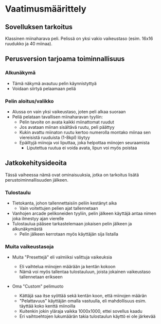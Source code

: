 # Vaatimusmäärittely

## Sovelluksen tarkoitus

 Klassinen miinaharava peli. Pelissä on yksi vakio vaikeustaso (esim. 16x16 ruudukko ja 40 miinaa).

## Perusversion tarjoama toiminnallisuus

### Alkunäkymä

 - Tämä näkymä avautuu pelin käynnistyttyä
 - Voidaan siirtyä pelaamaan peliä

### Pelin aloitus/valikko

 - Alussa on vain yksi vaikeustaso, joten peli alkaa suoraan 
 - Peliä pelataan tavallisen miinaharavan tyyliin:
   - Pelin tavoite on avata kaikki miinattomat ruudut
   - Jos avataan miinan sisältävä ruutu, peli päättyy
   - Kukin avattu miinaton ruutu kertoo numerolla montako miinaa sen viereisistä ruuduista (1-8kpl) löytyy
   - Epäiltyjä miinoja voi liputtaa, joka helpottaa miinojen seuraamista
     - Liputettua ruutua ei voida avata, lipun voi myös poistaa

## Jatkokehitysideoita

 Tässä vaiheessa nämä ovat ominaisuuksia, jotka on tarkoitus lisätä perustoiminnallisuuden jälkeen. 

### Tulostaulu

 - Tietokanta, johon tallennettaisiin peliin kestänyt aika
   - Vain voitettujen pelien ajat tallennetaan
 - Vanhojen arcade pelikoneiden tyyliin, pelin jälkeen käyttäjä antaa nimen joka ilmestyy ajan vierelle
 - Tulostaulua pääsee tarkastelemaan jokaisen pelin jälkeen ja alkunäkymästä
   - Pelin jälkeen kerrotaan myös käyttäjän sija listalla

### Muita vaikeustasoja

 - Muita "Presettejä" eli valmiiksi valittuja vaikeuksia
   - Eli vaihtelua miinojen määrään ja kentän kokoon
   - Nämä voi myös tallentaa tulostauluun, joista jokainen vaikeustaso tallennetaan erikseen

 - Oma "Custom" pelimuoto
   - Kättäjä saa itse syöttää sekä kentän koon, että miinojen määrän
   - "Pelattavuus" käyttäjän omalla vastuulla, eli mahdollisuus esim. täyttää koko kenttä miinoilla
   - Kuitenkin jokin yläraja vaikka 1000x1000, ettei sovellus kaadu
   - Eri vaihtoehtojen lukumäärän takia tulostaulun käyttö ei ole järkevää

